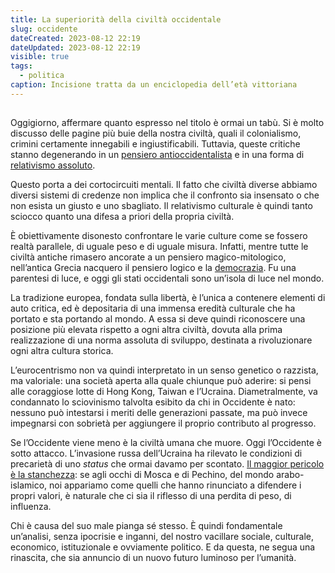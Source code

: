 ```yaml
---
title: La superiorità della civiltà occidentale
slug: occidente
dateCreated: 2023-08-12 22:19
dateUpdated: 2023-08-12 22:19
visible: true
tags:
  - politica
caption: Incisione tratta da un enciclopedia dell’età vittoriana
---
```


##

<span class="newthought">Oggigiorno,</span> affermare quanto espresso nel titolo è ormai un tabù. Si è molto discusso delle pagine più buie della nostra civiltà, quali il colonialismo, crimini certamente innegabili e ingiustificabili. Tuttavia, queste critiche stanno degenerando in un [pensiero antioccidentalista](/notes/antiamericanismo/) e in una forma di [relativismo assoluto](/notes/relativismo/).

Questo porta a dei cortocircuiti mentali. Il fatto che civiltà diverse abbiamo diversi sistemi di credenze non implica che il confronto sia insensato o che non esista un giusto e uno sbagliato. Il relativismo culturale è quindi tanto sciocco quanto una difesa a priori della propria civiltà.

È obiettivamente disonesto confrontare le varie culture come se fossero realtà parallele, di uguale peso e di uguale misura. Infatti, mentre tutte le civiltà antiche rimasero ancorate a un pensiero magico-mitologico, nell’antica Grecia nacquero il pensiero logico e la [democrazia](/notes/democrazia/). Fu una parentesi di luce, e oggi gli stati occidentali sono un’isola di luce nel mondo.

La tradizione europea, fondata sulla libertà, è l’unica a contenere elementi di auto critica, ed è depositaria di una immensa eredità culturale che ha portato e sta portando al mondo. A essa si deve quindi riconoscere una posizione più elevata rispetto a ogni altra civiltà, dovuta alla prima realizzazione di una norma assoluta di sviluppo, destinata a rivoluzionare ogni altra cultura storica.

L’eurocentrismo non va quindi interpretato in un senso genetico o razzista, ma valoriale: una società aperta alla quale chiunque può aderire: si pensi alle coraggiose lotte di Hong Kong, Taiwan e l’Ucraina. Diametralmente, va condannato lo sciovinismo talvolta esibito da chi in Occidente è nato: nessuno può intestarsi i meriti delle generazioni passate, ma può invece impegnarsi con sobrietà per aggiungere il proprio contributo al progresso.

Se l’Occidente viene meno è la civiltà umana che muore. Oggi l’Occidente è sotto attacco. L’invasione russa dell’Ucraina ha rilevato le condizioni di precarietà di uno _status_ che ormai davamo per scontato. [Il maggior pericolo è la stanchezza](/notes/europa/): se agli occhi di Mosca e di Pechino, del mondo arabo-islamico, noi appariamo come quelli che hanno rinunciato a difendere i propri valori, è naturale che ci sia il riflesso di una perdita di peso, di influenza.

Chi è causa del suo male pianga sé stesso. È quindi fondamentale un’analisi, senza ipocrisie e inganni, del nostro vacillare sociale, culturale, economico, istituzionale e ovviamente politico. E da questa, ne segua una rinascita, che sia annuncio di un nuovo futuro luminoso per l’umanità.
